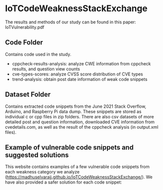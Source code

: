# IoTCodeWeaknessStackExchange

The results and methods of our study can be found in this paper: IoTVulnerability.pdf

## Code Folder
Contains code used in the study.
* cppcheck-results-analysis: analyze CWE information from cppcheck results, and question view counts
* cve-types-scores: analyze CVSS score distribution of CVE types 
* trend-analysis: obtain post date information of weak code snippets

## Dataset Folder
Contains extracted code snippets from the June 2021 Stack Overflow, Arduino, and Raspberry Pi data dump. These snippets are stored as individual c or cpp files in zip folders. There are also csv datasets of more detailed post and question information, downloaded CVE information from cvedetails.com, as well as the result of the cppcheck analysis (in output.xml files). 

## Example of vulnerable code snippets and suggested solutions
This website contains examples of a few vulnerable code snippets from each weakness category we analyze (https://madhuselvarajj.github.io/IoTCodeWeaknessStackExchange/). We have also provided a safer solution for each code snippet: 
